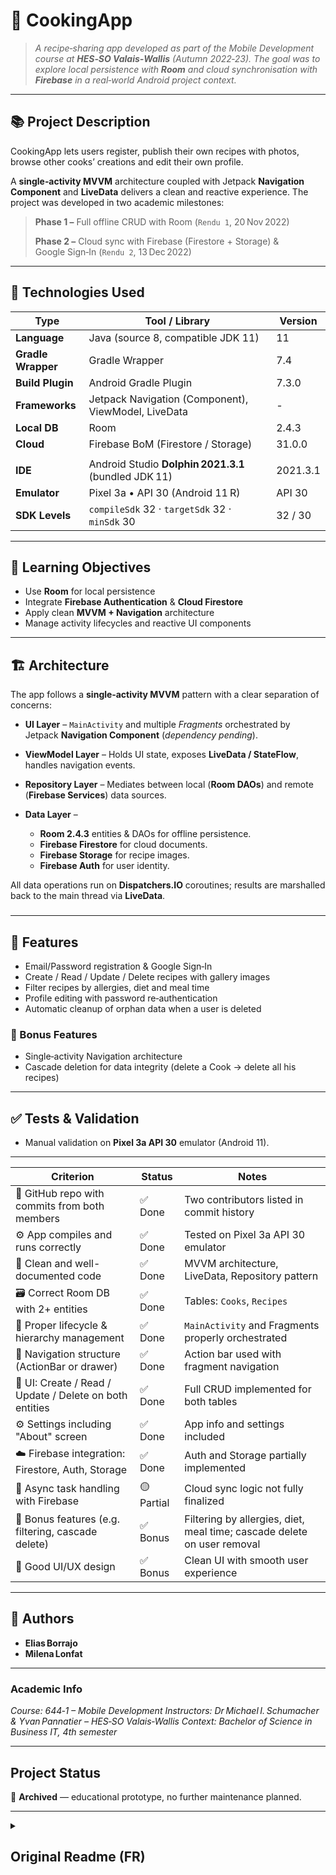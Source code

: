 # 🍳 CookingApp

> *A recipe‑sharing app developed as part of the Mobile Development course at **************************HES‑SO Valais‑Wallis************************** (Autumn 2022‑23). The goal was to explore local persistence with **************************Room************************** and cloud synchronisation with **************************Firebase************************** in a real‑world Android project context.*

---

## 📚 Project Description

CookingApp lets users register, publish their own recipes with photos, browse other cooks’ creations and edit their own profile.

A **single‑activity MVVM** architecture coupled with Jetpack **Navigation Component** and **LiveData** delivers a clean and reactive experience. The project was developed in two academic milestones:

> **Phase 1 –** Full offline CRUD with Room (`Rendu 1`, 20 Nov 2022)
> 
> **Phase 2 –** Cloud sync with Firebase (Firestore + Storage) & Google Sign‑In (`Rendu 2`, 13 Dec 2022)

---

## 🧪 Technologies Used

| Type               | Tool / Library                                       | Version  |
| ------------------ | ---------------------------------------------------- | -------- |
| **Language**       | Java (source 8, compatible JDK 11)                   | 11       |
| **Gradle Wrapper** | Gradle Wrapper                                       | 7.4      |
| **Build Plugin**   | Android Gradle Plugin                                | 7.3.0    |
| **Frameworks**     | Jetpack Navigation (Component), ViewModel, LiveData  | *-*      |
| **Local DB**       | Room                                                 | 2.4.3    |
| **Cloud**          | Firebase BoM (Firestore / Storage)                   | 31.0.0   |
|                    |                                                      |          |
| **IDE**            | Android Studio **Dolphin 2021.3.1** (bundled JDK 11) | 2021.3.1 |
| **Emulator**       | Pixel 3a • API 30 (Android 11 R)                     | API 30   |
| **SDK Levels**     | `compileSdk` 32 · `targetSdk` 32 · `minSdk` 30       | 32 / 30  |

---

## 🎯 Learning Objectives

* Use **Room** for local persistence
* Integrate **Firebase Authentication** & **Cloud Firestore**
* Apply clean **MVVM + Navigation** architecture
* Manage activity lifecycles and reactive UI components

---

## 🏗 Architecture

The app follows a **single‑activity MVVM** pattern with a clear separation of concerns:

* **UI Layer** – `MainActivity` and multiple *Fragments* orchestrated by Jetpack **Navigation Component** (*dependency pending*).
* **ViewModel Layer** – Holds UI state, exposes **LiveData / StateFlow**, handles navigation events.
* **Repository Layer** – Mediates between local (**Room DAOs**) and remote (**Firebase Services**) data sources.
* **Data Layer** –

  * **Room 2.4.3** entities & DAOs for offline persistence.
  * **Firebase Firestore** for cloud documents. 
  * **Firebase Storage** for recipe images. 
  * **Firebase Auth** for user identity. 

All data operations run on **Dispatchers.IO** coroutines; results are marshalled back to the main thread via **LiveData**.

###

---

## 🔧 Features

* Email/Password registration & Google Sign‑In 
* Create / Read / Update / Delete recipes with gallery images
* Filter recipes by allergies, diet and meal time
* Profile editing with password re‑authentication
* Automatic cleanup of orphan data when a user is deleted

### 🔧 Bonus Features

* Single‑activity Navigation architecture
* Cascade deletion for data integrity (delete a Cook → delete all his recipes)

---

## ✅ Tests & Validation

* Manual validation on **Pixel 3a API 30** emulator (Android 11).

---

| Criterion                                               | Status     | Notes                                                                   |
| ------------------------------------------------------- | ---------- | ----------------------------------------------------------------------- |
| 📁 GitHub repo with commits from both members           | ✅ Done     | Two contributors listed in commit history                               |
| ⚙️ App compiles and runs correctly                      | ✅ Done     | Tested on Pixel 3a API 30 emulator                                      |
| 🧼 Clean and well-documented code                       | ✅ Done     | MVVM architecture, LiveData, Repository pattern                         |
| 🗃 Correct Room DB with 2+ entities                     | ✅ Done     | Tables: `Cooks`, `Recipes`                                              |
| 🔄 Proper lifecycle & hierarchy management              | ✅ Done     | `MainActivity` and Fragments properly orchestrated                      |
| 🧭 Navigation structure (ActionBar or drawer)           | ✅ Done     | Action bar used with fragment navigation                                |
| 🧾 UI: Create / Read / Update / Delete on both entities | ✅ Done     | Full CRUD implemented for both tables                                   |
| ⚙️ Settings including "About" screen                    | ✅ Done     | App info and settings included                                          |
| ☁️ Firebase integration: Firestore, Auth, Storage       | ✅ Done  | Auth and Storage partially implemented           |
| 🔄 Async task handling with Firebase                    | 🟡 Partial | Cloud sync logic not fully finalized                                    |
| 🧩 Bonus features (e.g. filtering, cascade delete)      | ✅ Bonus    | Filtering by allergies, diet, meal time; cascade delete on user removal |
| 🎨 Good UI/UX design                                    | ✅ Bonus    | Clean UI with smooth user experience                                    |


---

## 👤 Authors

* **Elias Borrajo**
* **Milena Lonfat**

---

### Academic Info

_Course: 644‑1 – Mobile Development_
*Instructors: Dr Michael I. Schumacher & Yvan Pannatier – HES‑SO Valais‑Wallis*
*Context: Bachelor of Science in Business IT, 4th semester*

---

## Project Status

📁 **Archived** — educational prototype, no further maintenance planned.

---

<details>
	<summary>
		<h2>
		Original Readme (FR)
		</h2>
	</summary>

# HES_644-1_MobileDev_CookingApp
Authors : Borrajo Elias & Lonfat Milena
Rendu 1 : ROOM Database - 20.11.2022
Rendu 2 : Cloud Firestore   - 13.12.2022


Ce projet a été réalisé dans le cadre de notre troisième année de formation en informatique de gestion au sein de la HES-SO Valais-Wallis. Durant le cours "Développement Mobile". Il nous a été demandé de réaliser une application sur un thème choisi.

Nous avons choisis de développer une application qui partage des recettes créées par les utilisateurs.
un utilisateur crée un compte avec lequels il va pouvoir partager ses recettes. Il peut voir les comptes des autres utilisateurs ainsi que leur recette. Il ne peut modifier que ces propres recettes et son profil.

## Spécifications pour run : 
	• Android Studio : Device Manager --> Pixel 3a API 30 - Android 11 x86 R en mode portrait.
	• Il est nécessaire de prendre des photos avec l'app Photos du téléphone pour les avoir dans la gallerie avant de pouvoir les utiliser en tant qu'images de recettes ou de profil.

# Rendu ROOM 
## Fonctionalitées en plus du cahier des charges initial : 
	• Utiliser les images depuis la galerie du télphone pour photos : des recettes / profil.
	• Pas de Stack des vues inutiles (ACTIVITY FLAG CLEAR TOP) --> lifecycle.
	• Même interface pour SHOW pour difféerents Cooks, et si c'est mon propre profil je peux EDIT les informations
	• Même interface pour SHOW pour difféerents Recipes, et si c'est une de mes recettes je peux EDIT les informations
	• Login & Register au départ.
  	• Si on supprime un profil Cook, toute ses recettes liés sont supprimés de la DB afin de supprimer les data liées au profil.
	• Input Type dans les Edit text. Password / Phone / Numbers. --> Meilleure UX
	• Afficher la liste des recettes utilise la même activité, mais on filtre les recettes selon : Allergies / Diet / MealTime 
	• Quand on update le profil, vérification de l'identité du user en demandant de taper son mot de passe.
    	• UI attractif et beau, avec une belle image sur l'écran d'accueil qui met tout de suite en appétit.

# Rendu CLOUD Firebase
## Fonctionalitées en plus du cahier des charges initial : 
	• Firebase Database : 
		- Stocker des images dans une String en Base 64
		- Modification des règles, tout est public
		
	• Firebase Authentication : 
		- Stocke les mail & password pour des raisons de sécurité.
		- Supression d'un cook supprime aussi son compte sous Authentication, permet de re-créer un profil neuf.
		- Configuration de conection via Google activé
			- Empreinte de certificat SHA 1 & 256 configurés pour le projet firebase.

	
 
</details>



